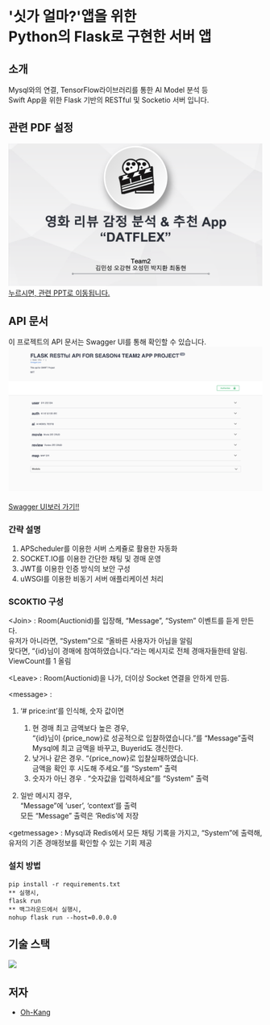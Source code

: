 # '싯가 얼마?'앱을 위한 <br/> Python의 Flask로 구현한 서버 앱

## 소개
Mysql와의 연결, TensorFlow라이브러리를 통한 AI Model 분석 등          
Swift App을 위한 Flask 기반의 RESTful 및 Socketio 서버 입니다.

## 관련 PDF 설정
<a href ="https://docs.google.com/presentation/d/1guynCM9FxU7GH3fNlxiqnO5YECwNdO_zMQWiROuSxUU/edit?usp=sharing">
    <img src = "https://github.com/Oh-Kang94/Season4_Main-Project-App/blob/main/readme/images/PPT.png">
    <br/>             
  누르시면, 관련 PPT로 이동됩니다.
</a>

## API 문서
이 프로젝트의 API 문서는 Swagger UI를 통해 확인할 수 있습니다.
<a href="https://final.oh-kang.kro.kr">
    <img src = "https://github.com/Oh-Kang94/Season4_Main-Project-App/blob/main/readme/images/SwaggerUI.png">
    <br/>             
  Swagger UI보러 가기!!
</a>    

### 간략 설명 
1. APScheduler를 이용한 서버 스케쥴로 활용한 자동화
2. SOCKET.IO를 이용한 간단한 채팅 및 경매 운영
3. JWT를 이용한 인증 방식의 보안 구성
4. uWSGI를 이용한 비동기 서버 애플리케이션 처리

### SCOKTIO 구성
\<Join> : Room(Auctionid)를 입장해, “Message”, “System” 이벤트를 듣게 만든다.<br>
유저가 아니라면, “System”으로 “올바른 사용자가 아님을 알림 <br>
맞다면, “{id}님이 경매에 참여하였습니다.”라는 메시지로 전체 경매자들한테 알림.<br>
ViewCount를 1 올림<br>

\<Leave> : Room(Auctionid)을 나가, 더이상 Socket 연결을 안하게 만듬.


\<message> : 
1) ‘# price:int’를 인식해, 숫자 값이면    
    1. 현 경매 최고 금액보다 높은 경우,<br> “{id}님이 {price_now}로 성공적으로 입찰하였습니다.”를 “Message”출력<br>
    Mysql에 최고 금액을 바꾸고, Buyerid도 갱신한다.<br>
    2. 낮거나 같은 경우. “{price_now}로 입찰실패하였습니다.<br> 금액을 확인 후 시도해 주세요.”를 “System” 출력
    3. 숫자가 아닌 경우 . “숫자값을 입력하세요”를  “System” 출력

2) 일반 메시지 경우,
   <br> “Message”에 ‘user’, ‘context’를 출력<br>모든 “Message” 출력은 ‘Redis’에 저장


\<getmessage> : Mysql과 Redis에서 모든 채팅 기록을 가지고, “System”에 출력해, 유저의 기존 경매정보를 확인할 수 있는 기회 제공

### 설치 방법
    pip install -r requirements.txt
    ** 실행시,
    flask run
    ** 백그라운드에서 실행시,
    nohup flask run --host=0.0.0.0    

## 기술 스택
  <img src="https://skillicons.dev/icons?i=aws,mysql,py,flask,tensorflow,nginx,redis"/>

## 저자

- [Oh-Kang](https://github.com/Oh-Kang94)